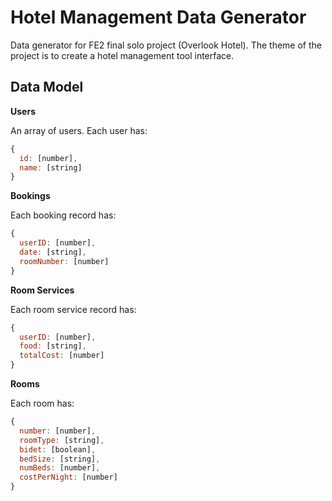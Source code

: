 # Hotel Management Data Generator

Data generator for FE2 final solo project (Overlook Hotel). The theme of the project is to create a hotel management tool interface.

## Data Model

**Users**

An array of users. Each user has:

```js
{
  id: [number],
  name: [string]
}
```

**Bookings**

Each booking record has:

```js
{
  userID: [number],
  date: [string],
  roomNumber: [number]
}
```

**Room Services**

Each room service record has:

```js
{
  userID: [number],
  food: [string],
  totalCost: [number]
}
```

**Rooms**

Each room has:

```js
{
  number: [number],
  roomType: [string],
  bidet: [boolean],
  bedSize: [string],
  numBeds: [number],
  costPerNight: [number]
}
```
